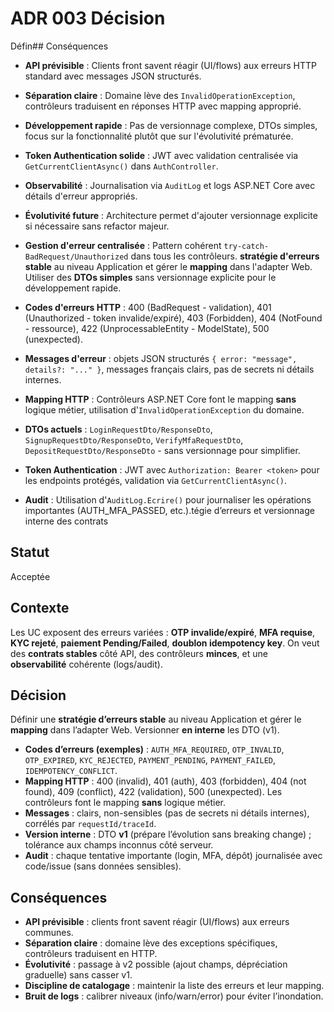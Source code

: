 # ADR 003 Décision
Défin## Conséquences
*  **API prévisible** : Clients front savent réagir (UI/flows) aux erreurs HTTP standard avec messages JSON structurés.
*  **Séparation claire** : Domaine lève des `InvalidOperationException`, contrôleurs traduisent en réponses HTTP avec mapping approprié.
*  **Développement rapide** : Pas de versionnage complexe, DTOs simples, focus sur la fonctionnalité plutôt que sur l'évolutivité prématurée.
*  **Token Authentication solide** : JWT avec validation centralisée via `GetCurrentClientAsync()` dans `AuthController`.
*  **Observabilité** : Journalisation via `AuditLog` et logs ASP.NET Core avec détails d'erreur appropriés.
* **Évolutivité future** : Architecture permet d'ajouter versionnage explicite si nécessaire sans refactor majeur.
*  **Gestion d'erreur centralisée** : Pattern cohérent `try-catch-BadRequest/Unauthorized` dans tous les contrôleurs. **stratégie d'erreurs stable** au niveau Application et gérer le **mapping** dans l'adapter Web. Utiliser des **DTOs simples** sans versionnage explicite pour le développement rapide.

* **Codes d'erreurs HTTP** : 400 (BadRequest - validation), 401 (Unauthorized - token invalide/expiré), 403 (Forbidden), 404 (NotFound - ressource), 422 (UnprocessableEntity - ModelState), 500 (unexpected).
* **Messages d'erreur** : objets JSON structurés `{ error: "message", details?: "..." }`, messages français clairs, pas de secrets ni détails internes.
* **Mapping HTTP** : Contrôleurs ASP.NET Core font le mapping **sans** logique métier, utilisation d'`InvalidOperationException` du domaine.
* **DTOs actuels** : `LoginRequestDto/ResponseDto`, `SignupRequestDto/ResponseDto`, `VerifyMfaRequestDto`, `DepositRequestDto/ResponseDto` - sans versionnage pour simplifier.
* **Token Authentication** : JWT avec `Authorization: Bearer <token>` pour les endpoints protégés, validation via `GetCurrentClientAsync()`.
* **Audit** : Utilisation d'`AuditLog.Ecrire()` pour journaliser les opérations importantes (AUTH_MFA_PASSED, etc.).tégie d’erreurs et versionnage interne des contrats

## Statut
Acceptée

## Contexte
Les UC exposent des erreurs variées : **OTP invalide/expiré**, **MFA requise**, **KYC rejeté**, **paiement Pending/Failed**, **doublon idempotency key**. On veut des **contrats stables** côté API, des contrôleurs **minces**, et une **observabilité** cohérente (logs/audit).

## Décision
Définir une **stratégie d’erreurs stable** au niveau Application et gérer le **mapping** dans l’adapter Web. Versionner **en interne** les DTO (v1).

* **Codes d’erreurs (exemples)** : `AUTH_MFA_REQUIRED`, `OTP_INVALID`, `OTP_EXPIRED`, `KYC_REJECTED`, `PAYMENT_PENDING`, `PAYMENT_FAILED`, `IDEMPOTENCY_CONFLICT`.
* **Mapping HTTP** : 400 (invalid), 401 (auth), 403 (forbidden), 404 (not found), 409 (conflict), 422 (validation), 500 (unexpected). Les contrôleurs font le mapping **sans** logique métier.
* **Messages** : clairs, non-sensibles (pas de secrets ni détails internes), corrélés par `requestId/traceId`.
* **Version interne** : DTO **v1** (prépare l’évolution sans breaking change) ; tolérance aux champs inconnus côté serveur.
* **Audit** : chaque tentative importante (login, MFA, dépôt) journalisée avec code/issue (sans données sensibles).

## Conséquences
*  **API prévisible** : clients front savent réagir (UI/flows) aux erreurs communes.
*  **Séparation claire** : domaine lève des exceptions spécifiques, contrôleurs traduisent en HTTP.
*  **Évolutivité** : passage à v2 possible (ajout champs, dépréciation graduelle) sans casser v1.
* **Discipline de catalogage** : maintenir la liste des erreurs et leur mapping.
*  **Bruit de logs** : calibrer niveaux (info/warn/error) pour éviter l’inondation.
